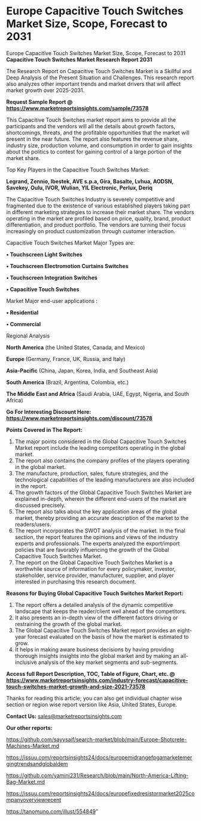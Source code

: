 # Europe Capacitive Touch Switches Market Size, Scope, Forecast to 2031
Europe Capacitive Touch Switches Market Size, Scope, Forecast to 2031
<strong>Capacitive Touch Switches Market Research Report 2031</strong>

The Research Report on Capacitive Touch Switches Market is a Skillful and Deep Analysis of the Present Situation and Challenges. This research report also analyzes other important trends and market drivers that will affect market growth over 2025-2031.

<strong>Request Sample Report @ <a href=https://www.marketreportsinsights.com/sample/73578>https://www.marketreportsinsights.com/sample/73578</a></strong>

This Capacitive Touch Switches market report aims to provide all the participants and the vendors will all the details about growth factors, shortcomings, threats, and the profitable opportunities that the market will present in the near future. The report also features the revenue share, industry size, production volume, and consumption in order to gain insights about the politics to contest for gaining control of a large portion of the market share.

Top Key Players in the Capacitive Touch Switches Market:

<strong>Legrand, Zennio, Ibestek, AVE s.p.a, Gira, Basalte, Lvhua, AODSN, Savekey, Oulu, IVOR, Wulian, YIL Electronic, Perlux, Deriq</strong>

The Capacitive Touch Switches Industry is severely competitive and fragmented due to the existence of various established players taking part in different marketing strategies to increase their market share. The vendors operating in the market are profiled based on price, quality, brand, product differentiation, and product portfolio. The vendors are turning their focus increasingly on product customization through customer interaction.

Capacitive Touch Switches Market Major Types are:

<strong>• Touchscreen Light Switches

• Touchscreen Electromotion Curtains Switches

• Touchscreen Integration Switches

• Capacitive Touch Switches</strong>

Market Major end-user applications :

<strong>• Residential

• Commercial</strong>

Regional Analysis

</u><strong><b>North America</b></strong> (the United States, Canada, and Mexico)

<strong><b>Europe </b></strong>(Germany, France, UK, Russia, and Italy)

<strong><b>Asia-Pacific</b></strong> (China, Japan, Korea, India, and Southeast Asia)

<strong><b>South America</b></strong> (Brazil, Argentina, Colombia, etc.)

<strong><b>The Middle East and Africa</b></strong> (Saudi Arabia, UAE, Egypt, Nigeria, and South Africa)

<strong>Go For Interesting Discount Here: <a href=https://www.marketreportsinsights.com/discount/73578>https://www.marketreportsinsights.com/discount/73578</a></strong>

<strong>Points Covered in The Report:</strong>
<ol>
  <li>The major points considered in the Global Capacitive Touch Switches Market report include the leading competitors operating in the global market.</li>
  <li>The report also contains the company profiles of the players operating in the global market.</li>
  <li>The manufacture, production, sales, future strategies, and the technological capabilities of the leading manufacturers are also included in the report.</li>
  <li>The growth factors of the Global Capacitive Touch Switches Market are explained in-depth, wherein the different end-users of the market are discussed precisely.</li>
  <li>The report also talks about the key application areas of the global market, thereby providing an accurate description of the market to the readers/users.</li>
  <li>The report incorporates the SWOT analysis of the market. In the final section, the report features the opinions and views of the industry experts and professionals. The experts analyzed the export/import policies that are favorably influencing the growth of the Global Capacitive Touch Switches Market.</li>
  <li>The report on the Global Capacitive Touch Switches Market is a worthwhile source of information for every policymaker, investor, stakeholder, service provider, manufacturer, supplier, and player interested in purchasing this research document.</li>
</ol>
<strong>Reasons for Buying Global Capacitive Touch Switches Market Report:</strong>

<ol>
  <li>The report offers a detailed analysis of the dynamic competitive landscape that keeps the reader/client well ahead of the competitors.</li>
  <li>It also presents an in-depth view of the different factors driving or restraining the growth of the global market.</li>
  <li>The Global Capacitive Touch Switches Market report provides an eight-year forecast evaluated on the basis of how the market is estimated to grow.</li>
  <li>It helps in making aware business decisions by having providing thorough insights insights into the global market and by making an all-inclusive analysis of the key market segments and sub-segments.</li>
</ol>
<strong>Access full Report Description, TOC, Table of Figure, Chart, etc. @ <a href=https://www.marketreportsinsights.com/industry-forecast/capacitive-touch-switches-market-growth-and-size-2021-73578>https://www.marketreportsinsights.com/industry-forecast/capacitive-touch-switches-market-growth-and-size-2021-73578</a></strong>


Thanks for reading this article; you can also get individual chapter wise section or region wise report version like Asia, United States, Europe.

<strong>Contact Us:</strong>
sales@marketreportsinsights.com

<strong>Our other reports:</strong>

<a href=https://github.com/sayysaif/search-market/blob/main/Europe-Shotcrete-Machines-Market.md>https://github.com/sayysaif/search-market/blob/main/Europe-Shotcrete-Machines-Market.md</a>

<a href=https://issuu.com/reportsinsights24/docs/europemidrangefpgamarketemergingtrendsandglobaldem>https://issuu.com/reportsinsights24/docs/europemidrangefpgamarketemergingtrendsandglobaldem</a>

<a href=https://github.com/yamini231/Research/blob/main/North-America-Lifting-Bag-Market.md>https://github.com/yamini231/Research/blob/main/North-America-Lifting-Bag-Market.md</a>

<a href=https://issuu.com/reportsinsights24/docs/europefixedresistormarket2025companyoverviewrecent>https://issuu.com/reportsinsights24/docs/europefixedresistormarket2025companyoverviewrecent</a>

<a href=https://tanomuno.com/illust/554849>https://tanomuno.com/illust/554849</a>"
